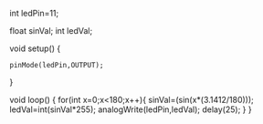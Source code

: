 int ledPin=11;

float sinVal;
int ledVal;

void setup() {

    pinMode(ledPin,OUTPUT);

}

void loop() {
  for(int x=0;x<180;x++){
    sinVal=(sin(x*(3.1412/180)));
    ledVal=int(sinVal*255);
    analogWrite(ledPin,ledVal);
    delay(25);
  }
}


